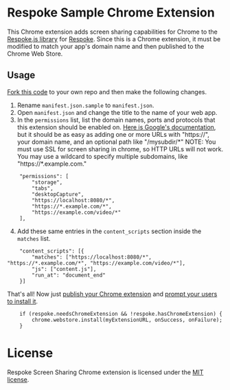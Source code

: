# Respoke Sample Chrome Extension

This Chrome extension adds screen sharing capabilities for Chrome to the
[Respoke.js library](https://github.com/respoke/respoke) for [Respoke](https://www.respoke.io). Since this is a
Chrome extension, it must be modified to match your app's domain name and then published to the Chrome Web Store.

## Usage

[Fork this code](https://github.com/respoke/respoke-chrome-extension/fork) to your own repo and then make the
following changes.

1. Rename `manifest.json.sample` to `manifest.json`.
2. Open `manifest.json` and change the title to the name of your web app.
3. In the `permissions` list, list the domain names, ports and protocols that this extension should be enabled on. [Here is Google's documentation](https://developer.chrome.com/extensions/declare_permissions), but it should be as easy as adding one or more URLs with "https://", your domain name, and an optional path like "/mysubdir/\*" NOTE: You must use SSL for screen sharing in chrome, so HTTP URLs will not work. You may use a wildcard to specify multiple subdomains, like "https://\*.example.com."

```
    "permissions": [
        "storage",
        "tabs",
        "desktopCapture",
        "https://localhost:8080/*",
        "https://*.example.com/*",
        "https://example.com/video/*"
    ],

```

4. Add these same entries in the `content_scripts` section inside the `matches` list.

```
    "content_scripts": [{
        "matches": ["https://localhost:8080/*", "https://*.example.com/*", "https://example.com/video/*"],
        "js": ["content.js"],
        "run_at": "document_end"
    }]
```

That's all! Now just [publish your Chrome extension](https://developer.chrome.com/webstore/publish) and [prompt your users to install it](https://developer.chrome.com/webstore/inline_installation).

```
    if (respoke.needsChromeExtension && !respoke.hasChromeExtension) {
        chrome.webstore.install(myExtensionURL, onSuccess, onFailure);
    }
```

# License

Respoke Screen Sharing Chrome extension is licensed under the [MIT license](LICENSE).
